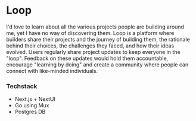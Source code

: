 # Loop
I'd love to learn about all the various projects people are building around me, yet I have no way of discovering them. Loop is a platform where builders share their projects and the journey of building them, the rationale behind their choices, the challenges they faced, and how their ideas evolved.
Users regularly share project updates to keep everyone in the "loop". Feedback on these updates would hold them accountable, encourage "learning by doing" and create a community where people can connect with like-minded individuals.


### Techstack
- Next.js + NextUI
- Go using Mux 
- Postgres DB
